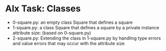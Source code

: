 # Alx Task: Classes

* 0-square.py: an empty class Square that defines a square  
* 1-square.py: a class Square that defines a square by a private instance attribute size: (based on 0-square.py)  
* 2-square.py: Extending the class in 1-square.py by handling type errors and value errors that may occur with the attribute size
